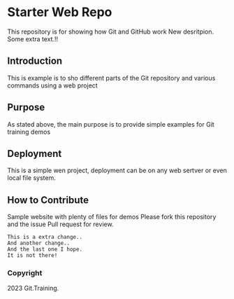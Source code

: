 # Starter Web Repo

This repository is for showing how Git and GitHub work
New desritpion. Some extra text.!!

## Introduction

This is example is to sho different parts of the Git repository and various commands using a web project

## Purpose

As stated above, the main purpose is to provide simple examples for Git training demos

## Deployment

This is a simple wen project, deployment can be on any web sertver or even local file system.

## How to Contribute

Sample website with plenty of files for demos
Please fork this repository and the issue Pull request for review.


```
This is a extra change..
And another change..
And the last one I hope.
It is not there!
```

### Copyright

2023 Git.Training.
